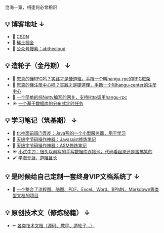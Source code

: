 沧海一粟，相逢何必曾相识

<h2>💡 博客地址 ↓</h2>

<ul>
    
<li>📃 <a href="https://blog.csdn.net/qq_27785239?type=blog">CSDN</a></li>
    
<li>📃 <a href="https://juejin.cn/user/2173083940028583/columns">稀土掘金</a></li>

<li>📃 <a href="#">公众号搜索：abthecloud</a></li>

</ul>

<h2>💡 造轮子（金丹期） ↓</h2>

<ul>

<li>🔨 <a href="https://github.com/yomea/hangu-rpc">您真的懂RPC吗？实践才是硬道理，手撸一个叫hangu-rpc的RPC框架</a></li>
    
<li>🍉 <a href="https://github.com/yomea/hangu-register">您真的懂注册中心吗？实践才是硬道理，手撸一个叫hangu-center的注册中心</a></li>
    
<li>🌙 <a href="https://github.com/yomea/hangu-gateway">一个简单的纯Netty编写的网关，支持Http调用hangu-rpc</a></li>
    
<li>☀ <a href="https://github.com/yomea/timer-task-scheduler">一个基于数据库的分布式定时任务</a></li>
  
</ul>

<h2 id="studyNote">💡 学习笔记（筑基期） ↓</h2>

<ul>

<li>🔨 <a href="https://github.com/yomea/httpServer">化神面前班门弄斧：Java写的一个小型服务器，用于学习</a></li>

<li>🍉 <a href="https://github.com/yomea/javassist">天级字节码操作神器：Javassist修炼笔记</a></li>

<li>🌙 <a href="https://github.com/yomea/ASM">天级字节码操作神器：ASM修炼笔记</a></li>

<li>☀ <a href="https://github.com/yomea/DataSource">小试牛刀：很久以前写的手写数据库连接池，代码看起来还是蛮搞笑的</a></li>

<li>🖌️ <a href="#studyNote">学海无涯，道阻且长</a></li>

</ul>

<h2>💡 是时候给自己定制一套终身VIP文档系统了 ↓</h2>

<ul>
    
<li>🍉 <a href="https://github.com/yomea/lx-doc">一个整合了流程图、脑图、PDF、Excel、Word、BPMN、Markdown等类型文档的项目</a></li>

</ul>
 
<h2>💡 原创技术文（修炼秘籍） ↓</h2>

<ul>

<li>✏ <a href="https://github.com/yomea/technical-documentation">各类技术文档（源码、教程、造轮子...）</a></li>

</ul>
